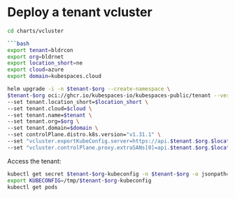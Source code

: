 # Deploy a tenant vcluster

```bash
cd charts/vcluster

```bash
export tenant=bldrcon
export org=bldrnet
export location_short=ne
export cloud=azure
export domain=kubespaces.cloud

helm upgrade -i -n $tenant-$org --create-namespace \
$tenant-$org oci://ghcr.io/kubespaces-io/kubespaces-public/tenant --version 0.1.3 \
--set tenant.location_short=$location_short \
--set tenant.cloud=$cloud \
--set tenant.name=$tenant \
--set tenant.org=$org \
--set tenant.domain=$domain \
--set controlPlane.distro.k8s.version="v1.31.1" \
--set "vcluster.exportKubeConfig.server=https://api.$tenant.$org.$location_short.$cloud.$domain" \
--set "vcluster.controlPlane.proxy.extraSANs[0]=api.$tenant.$org.$location_short.$cloud.$domain"
```

Access the tenant:

```bash
kubectl get secret $tenant-$org-kubeconfig -n $tenant-$org -o jsonpath='{.data.kubeconfig}' | base64 -d > /tmp/$tenant-$org-kubeconfig
export KUBECONFIG=/tmp/$tenant-$org-kubeconfig
kubectl get pods
```